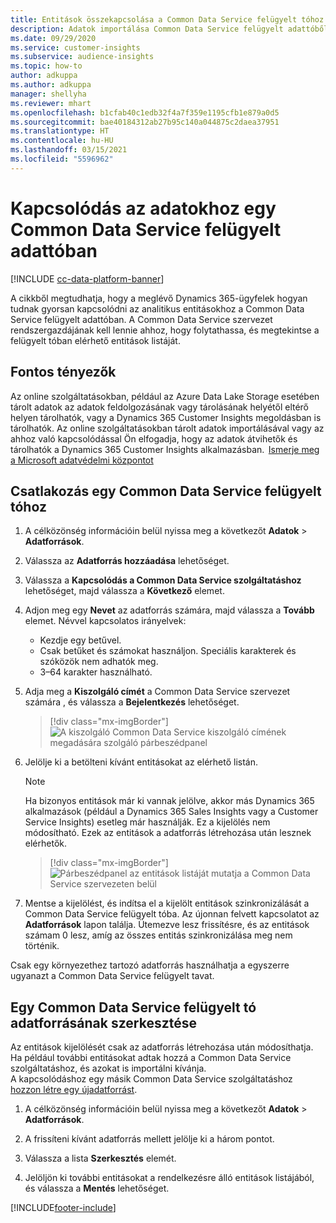 ```yaml
---
title: Entitások összekapcsolása a Common Data Service felügyelt tóhoz
description: Adatok importálása Common Data Service felügyelt adattóből.
ms.date: 09/29/2020
ms.service: customer-insights
ms.subservice: audience-insights
ms.topic: how-to
author: adkuppa
ms.author: adkuppa
manager: shellyha
ms.reviewer: mhart
ms.openlocfilehash: b1cfab40c1edb32f4a7f359e1195cfb1e879a0d5
ms.sourcegitcommit: bae40184312ab27b95c140a044875c2daea37951
ms.translationtype: HT
ms.contentlocale: hu-HU
ms.lasthandoff: 03/15/2021
ms.locfileid: "5596962"
---
```

# <a name="connect-to-data-in-a-common-data-service-managed-data-lake"></a>Kapcsolódás az adatokhoz egy Common Data Service felügyelt adattóban

[!INCLUDE [cc-data-platform-banner](../includes/cc-data-platform-banner.md)]

A cikkből megtudhatja, hogy a meglévő Dynamics 365-ügyfelek hogyan tudnak gyorsan kapcsolódni az analitikus entitásokhoz a Common Data Service felügyelt adattóban. A Common Data Service szervezet rendszergazdájának kell lennie ahhoz, hogy folytathassa, és megtekintse a felügyelt tóban elérhető entitások listáját.

## <a name="important-considerations"></a>Fontos tényezők

Az online szolgáltatásokban, például az Azure Data Lake Storage esetében tárolt adatok az adatok feldolgozásának vagy tárolásának helyétől eltérő helyen tárolhatók, vagy a Dynamics 365 Customer Insights megoldásban is tárolhatók. Az online szolgáltatásokban tárolt adatok importálásával vagy az ahhoz való kapcsolódással Ön elfogadja, hogy az adatok átvihetők és tárolhatók a Dynamics 365 Customer Insights alkalmazásban.  [Ismerje meg a Microsoft adatvédelmi központot](https://www.microsoft.com/trust-center)

## <a name="connect-to-a-common-data-service-managed-lake"></a>Csatlakozás egy Common Data Service felügyelt tóhoz

1. A célközönség információin belül nyissa meg a következőt **Adatok** > **Adatforrások**.

2. Válassza az **Adatforrás hozzáadása** lehetőséget.

3. Válassza a **Kapcsolódás a Common Data Service szolgáltatáshoz** lehetőséget, majd válassza a **Következő** elemet.

4. Adjon meg egy **Nevet** az adatforrás számára, majd válassza a **Tovább** elemet. Névvel kapcsolatos irányelvek: 
   - Kezdje egy betűvel.
   - Csak betűket és számokat használjon. Speciális karakterek és szóközök nem adhatók meg.
   - 3–64 karakter használható.

5. Adja meg a **Kiszolgáló címét** a Common Data Service szervezet számára , és válassza a **Bejelentkezés** lehetőséget.

   > [!div class="mx-imgBorder"]
   > ![A kiszolgáló Common Data Service kiszolgáló címének megadására szolgáló párbeszédpanel](media/enter-CDS-org-details.png)

6. Jelölje ki a betölteni kívánt entitásokat az elérhető listán.    

   > [!NOTE]
   > Ha bizonyos entitások már ki vannak jelölve, akkor más Dynamics 365 alkalmazások (például a Dynamics 365 Sales Insights vagy a Customer Service Insights) esetleg már használják. Ez a kijelölés nem módosítható. Ezek az entitások a adatforrás létrehozása után lesznek elérhetők.

   > [!div class="mx-imgBorder"]
   > ![Párbeszédpanel az entitások listáját mutatja a Common Data Service szervezeten belül](media/select-analytical-entities.png)

7. Mentse a kijelölést, és indítsa el a kijelölt entitások szinkronizálását a Common Data Service felügyelt tóba. Az újonnan felvett kapcsolatot az **Adatforrások** lapon találja. Ütemezve lesz frissítésre, és az entitások számam 0 lesz, amíg az összes entitás szinkronizálása meg nem történik.

Csak egy környezethez tartozó adatforrás használhatja a egyszerre ugyanazt a Common Data Service felügyelt tavat.

## <a name="edit-a-common-data-service-managed-lake-data-source"></a>Egy Common Data Service felügyelt tó adatforrásának szerkesztése

Az entitások kijelölését csak az adatforrás létrehozása után módosíthatja. Ha például további entitásokat adtak hozzá a Common Data Service szolgáltatáshoz, és azokat is importálni kívánja.    
A kapcsolódáshoz egy másik Common Data Service szolgáltatáshoz [hozzon létre egy újadatforrást](#connect-to-a-common-data-service-managed-lake).

1. A célközönség információin belül nyissa meg a következőt **Adatok** > **Adatforrások**.

2. A frissíteni kívánt adatforrás mellett jelölje ki a három pontot.

3. Válassza a lista **Szerkesztés** elemét.

4. Jelöljön ki további entitásokat a rendelkezésre álló entitások listájából, és válassza a **Mentés** lehetőséget.


[!INCLUDE[footer-include](../includes/footer-banner.md)]